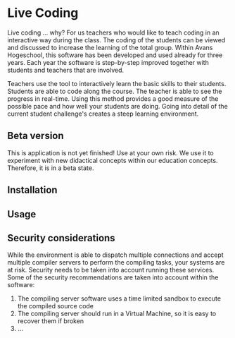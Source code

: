 # Live Coding

Live coding ... why? For us teachers who would like to teach coding in an interactive way
during the class. The coding of the students can be viewed and discussed to increase the
learning of the total group. Within Avans Hogeschool, this software has been developed and
used already for three years. Each year the software is step-by-step improved together with
students and teachers that are involved. 

Teachers use the tool to interactively learn the basic skills to their students. Students 
are able to code along the course. The teacher is able to see the progress in real-time. Using
this method provides a good measure of the possible pace and how well your students are doing.
Going into detail of the current student challenge's creates a steep learning environment.

## Beta version

This is application is not yet finished! Use at your own risk. We use it to experiment with
new didactical concepts within our education concepts. Therefore, it is in a beta state.

## Installation

<todo>

## Usage

<todo>

## Security considerations

While the environment is able to dispatch multiple connections and accept multiple compiler
servers to perform the compiling tasks, your systems are at risk. Security needs to be taken
into account running these services. Some of the security recommendations are taken into 
account within the software:
1. The compiling server software uses a time limited sandbox to execute the compiled source code
2. The compiling server should run in a Virtual Machine, so it is easy to recover them if broken
3. ... <definitely not complete>

